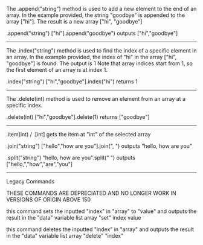 The .append("string") method is used to add a new element to the end of an array. In the example provided, the string "goodbye" is appended to the array ["hi"]. The result is a new array ["hi", "goodbye"]

.append("string")
["hi"].append("goodbye")
outputs ["hi","goodbye"]

---

The .index("string") method is used to find the index of a specific element in an array. In the example provided, the index of "hi" in the array ["hi", "goodbye"] is found. The output is 1
Note that array indices start from 1, so the first element of an array is at index 1.

.index("string")
["hi","goodbye"].index("hi")
returns 1

---

The .delete(int) method is used to remove an element from an array at a specific index. 

.delete(int)
["hi","goodbye"].delete(1)
returns ["goodbye"]

---

.item(int) / .[int]
gets the item at "int" of the selected array

.join("string")
["hello","how are you"].join(", ") 
outputs "hello, how are you"

.split("string")
"hello, how are you".split(" ") 
outputs ["hello,","how","are","you"]

---

Legacy Commands

THESE COMMANDS ARE DEPRECIATED AND NO LONGER WORK IN VERSIONS OF ORIGIN ABOVE 150

this command sets the inputted "index" in "array" to "value" and outputs the result in the "data" variable
list array "set" index value

this command deletes the inputted "index" in "array" and outputs the result in the "data" variable
list array "delete" "index"
